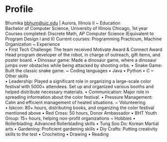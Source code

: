 # Profile
Bhumika
bbhum@uic.edu | Aurora, Illinois Il
~
Education	
Bachelor of Computer Science, University of Illinois Chicago, 1st year
Courses completed: Discrete Math, AP Computer Science (Equivalent to Program Design I and II)
Current courses: Programming Practicum, Machine Organization
~
Experience	
•	First Tech Challenge: The team received Motivate Award & Connect Award
  Head program developer of the robot, in charge of outreach, gift items, and poster board. 
•	Dinosaur game: Made a dinosaur game, where a dinosaur jumps over obstacles while being attacked by shooting orbs. 
•	Snake Game: Built the classic snake game.
~
Coding languages 
•	Java
•	Python 
•	C
~
Other skills	
•	Leadership: Played a significant role in organizing a large-scale color festival with 5000+ attendees. Set up and organized various booths and helped distribute necessary materials.
•	Communication: Major role in spreading information about the color festival. 
•	Pressure Management: Calm and efficient management of heated situations.
~
Volunteering	
•	Iskcon: 80+ hours, distributing books, and organizing the color festival mentioned above
•	Red Cross: 50 hours, Donor Ambassador 
•	BHT Youth Group: 15+ hours, helping non-profit organizations
~
Hobbies	
•	Rollerblading: Advanced Rollerblading skills
•	Tung Soo Do: Korean Martial arts
•	Gardening: Proficient gardening skills
•	Diy Crafts: Putting creativity skills to the test
•	Crocheting
•	Drawing
•	Reading

